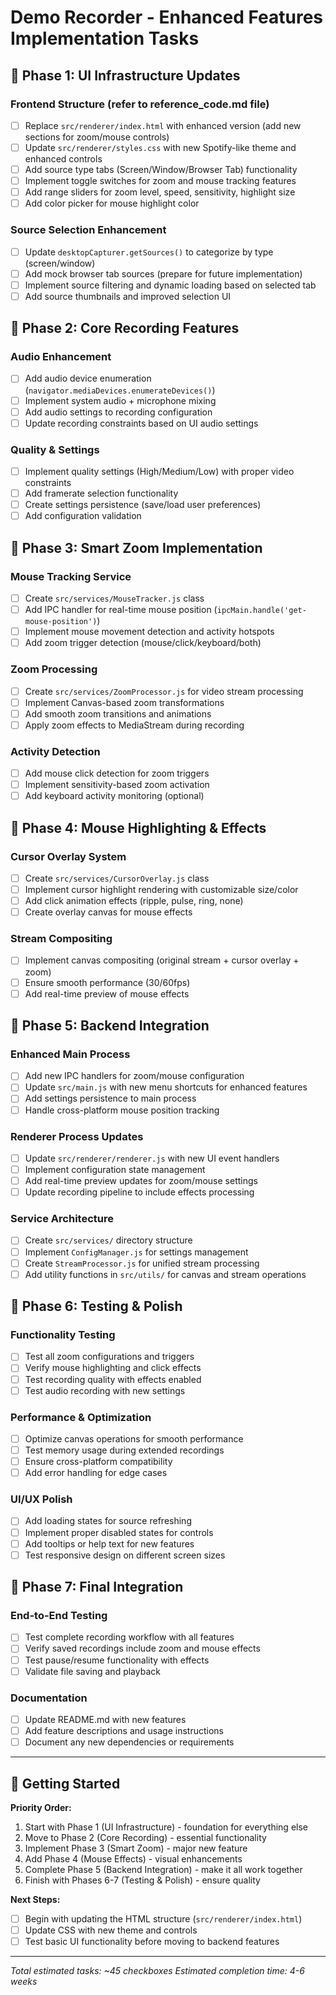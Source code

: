 # Demo Recorder - Enhanced Features Implementation Tasks

## 🎯 Phase 1: UI Infrastructure Updates

### Frontend Structure (refer to reference_code.md file)
- [ ] Replace `src/renderer/index.html` with enhanced version (add new sections for zoom/mouse controls)
- [ ] Update `src/renderer/styles.css` with new Spotify-like theme and enhanced controls
- [ ] Add source type tabs (Screen/Window/Browser Tab) functionality
- [ ] Implement toggle switches for zoom and mouse tracking features
- [ ] Add range sliders for zoom level, speed, sensitivity, highlight size
- [ ] Add color picker for mouse highlight color

### Source Selection Enhancement  
- [ ] Update `desktopCapturer.getSources()` to categorize by type (screen/window)
- [ ] Add mock browser tab sources (prepare for future implementation)
- [ ] Implement source filtering and dynamic loading based on selected tab
- [ ] Add source thumbnails and improved selection UI

## 🎯 Phase 2: Core Recording Features

### Audio Enhancement
- [ ] Add audio device enumeration (`navigator.mediaDevices.enumerateDevices()`)
- [ ] Implement system audio + microphone mixing
- [ ] Add audio settings to recording configuration
- [ ] Update recording constraints based on UI audio settings

### Quality & Settings
- [ ] Implement quality settings (High/Medium/Low) with proper video constraints
- [ ] Add framerate selection functionality
- [ ] Create settings persistence (save/load user preferences)
- [ ] Add configuration validation

## 🎯 Phase 3: Smart Zoom Implementation

### Mouse Tracking Service
- [ ] Create `src/services/MouseTracker.js` class
- [ ] Add IPC handler for real-time mouse position (`ipcMain.handle('get-mouse-position')`)
- [ ] Implement mouse movement detection and activity hotspots
- [ ] Add zoom trigger detection (mouse/click/keyboard/both)

### Zoom Processing
- [ ] Create `src/services/ZoomProcessor.js` for video stream processing
- [ ] Implement Canvas-based zoom transformations
- [ ] Add smooth zoom transitions and animations
- [ ] Apply zoom effects to MediaStream during recording

### Activity Detection
- [ ] Add mouse click detection for zoom triggers
- [ ] Implement sensitivity-based zoom activation
- [ ] Add keyboard activity monitoring (optional)

## 🎯 Phase 4: Mouse Highlighting & Effects

### Cursor Overlay System
- [ ] Create `src/services/CursorOverlay.js` class
- [ ] Implement cursor highlight rendering with customizable size/color
- [ ] Add click animation effects (ripple, pulse, ring, none)
- [ ] Create overlay canvas for mouse effects

### Stream Compositing
- [ ] Implement canvas compositing (original stream + cursor overlay + zoom)
- [ ] Ensure smooth performance (30/60fps)
- [ ] Add real-time preview of mouse effects

## 🎯 Phase 5: Backend Integration

### Enhanced Main Process
- [ ] Add new IPC handlers for zoom/mouse configuration
- [ ] Update `src/main.js` with new menu shortcuts for enhanced features
- [ ] Add settings persistence to main process
- [ ] Handle cross-platform mouse position tracking

### Renderer Process Updates
- [ ] Update `src/renderer/renderer.js` with new UI event handlers
- [ ] Implement configuration state management
- [ ] Add real-time preview updates for zoom/mouse settings
- [ ] Update recording pipeline to include effects processing

### Service Architecture
- [ ] Create `src/services/` directory structure
- [ ] Implement `ConfigManager.js` for settings management
- [ ] Create `StreamProcessor.js` for unified stream processing
- [ ] Add utility functions in `src/utils/` for canvas and stream operations

## 🎯 Phase 6: Testing & Polish

### Functionality Testing
- [ ] Test all zoom configurations and triggers
- [ ] Verify mouse highlighting and click effects
- [ ] Test recording quality with effects enabled
- [ ] Test audio recording with new settings

### Performance & Optimization
- [ ] Optimize canvas operations for smooth performance
- [ ] Test memory usage during extended recordings
- [ ] Ensure cross-platform compatibility
- [ ] Add error handling for edge cases

### UI/UX Polish
- [ ] Add loading states for source refreshing
- [ ] Implement proper disabled states for controls
- [ ] Add tooltips or help text for new features
- [ ] Test responsive design on different screen sizes

## 🎯 Phase 7: Final Integration

### End-to-End Testing
- [ ] Test complete recording workflow with all features
- [ ] Verify saved recordings include zoom and mouse effects
- [ ] Test pause/resume functionality with effects
- [ ] Validate file saving and playback

### Documentation
- [ ] Update README.md with new features
- [ ] Add feature descriptions and usage instructions
- [ ] Document any new dependencies or requirements

---

## 🚀 Getting Started

**Priority Order:**
1. Start with Phase 1 (UI Infrastructure) - foundation for everything else
2. Move to Phase 2 (Core Recording) - essential functionality
3. Implement Phase 3 (Smart Zoom) - major new feature
4. Add Phase 4 (Mouse Effects) - visual enhancements
5. Complete Phase 5 (Backend Integration) - make it all work together
6. Finish with Phases 6-7 (Testing & Polish) - ensure quality

**Next Steps:**
- [ ] Begin with updating the HTML structure (`src/renderer/index.html`)
- [ ] Update CSS with new theme and controls
- [ ] Test basic UI functionality before moving to backend features

---

*Total estimated tasks: ~45 checkboxes*
*Estimated completion time: 4-6 weeks*